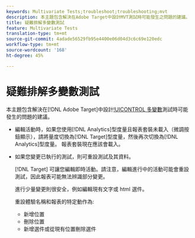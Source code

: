 ```yaml
---
keywords: Multivariate Tests;troubleshoot;troubleshooting;mvt
description: 本主題包含解決在Adobe Target中設計MVT測試時可能發生之問題的建議。
title: 疑難排解多變數測試
feature: Multivariate Tests
translation-type: tm+mt
source-git-commit: 4adade56529fb95e4400e06d04d3c6c69e120edc
workflow-type: tm+mt
source-wordcount: '168'
ht-degree: 45%

---
```



# 疑難排解多變數測試

本主題包含解決在[!DNL Adobe Target]中設計[!UICONTROL 多變數](MVT)測試時可能發生的問題的建議。

* 編輯活動時，如果您使用[!DNL Analytics]型度量且報表套裝未載入（微調按鈕顯示），請將量度切換為[!DNL Target]型度量，然後再次切換為[!DNL Analytics]型度量。 報表套裝現在應該會載入。
* 如果您變更已執行的測試，則可重設測試及其資料。

   [!DNL Target] 可讓您編輯即時活動。請注意，編輯進行中的活動可能會重設測試，因此報表可能無法辨識部分變更。

   進行少量變更則很安全，例如編輯現有文字或 html 選件。

   重設體驗名稱和報表的特定動作為:

   * 新增位置
   * 刪除位置
   * 新增選件或從現有位置刪除選件

